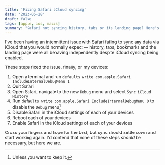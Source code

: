 ```yaml
---
title: 'Fixing Safari iCloud syncing'
date: '2022-05-28'
draft: false
tags: [apple, ios, macos]
summary: "Safari not syncing history, tabs or its landing page? Here's a fix."
---
```


I've been having an intermittent issue with Safari failing to sync any data via iCloud that you would normally expect — history, tabs, bookmarks and the landing page were all behaving independently despite iCloud syncing being enabled.<!-- excerpt -->

These steps fixed the issue, finally, on my devices:

1. Open a terminal and run `defaults write com.apple.Safari IncludeInternalDebugMenu 1`
2. Quit Safari
3. Open Safari, navigate to the new `Debug` menu and select `Sync iCloud History`
4. Run `defaults write com.apple.Safari IncludeInternalDebugMenu 0` to disable the `Debug` menu[^1]
5. Disable Safari in the iCloud settings of each of your devices
6. Reboot each of your devices
7. Enable Safari in the iCloud settings of each of your devices

Cross your fingers and hope for the best, but sync should settle down and start working again. I'd contend that none of these steps _should_ be necessary, but here we are.

[^1]: Unless you want to keep it.
